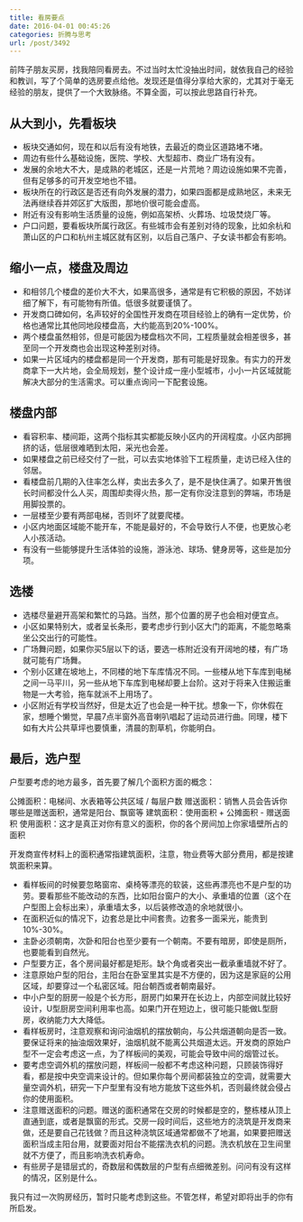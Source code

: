 ```yaml
---
title: 看房要点
date: 2016-04-01 00:45:26
categories: 折腾与思考
url: /post/3492
---
```


前阵子朋友买房，找我陪同看房去。不过当时太忙没抽出时间，就依我自己的经验和教训，写了个简单的选房要点给他。发现还是值得分享给大家的，尤其对于毫无经验的朋友，提供了一个大致脉络。不算全面，可以按此思路自行补充。

## 从大到小，先看板块

- 板块交通如何，现在和以后有没有地铁，去最近的商业区道路堵不堵。
- 周边有些什么基础设施，医院、学校、大型超市、商业广场有没有。
- 发展的余地大不大，是成熟的老城区，还是一片荒地？周边设施如果不完善，但有足够多的可开发空地也不错。
- 板块所在的行政区是否还有向外发展的潜力，如果四面都是成熟地区，未来无法再继续吞并郊区扩大版图，那地价很可能会虚高。
- 附近有没有影响生活质量的设施，例如高架桥、火葬场、垃圾焚烧厂等。
- 户口问题，要看板块所属行政区。有些城市会有差别对待的现象，比如余杭和萧山区的户口和杭州主城区就有区别，以后自己落户、子女读书都会有影响。

## 缩小一点，楼盘及周边

- 和相邻几个楼盘的差价大不大，如果高很多，通常是有它积极的原因，不妨详细了解下，有可能物有所值。低很多就要谨慎了。
- 开发商口碑如何，名声较好的全国性开发商在项目经验上的确有一定优势，价格也通常比其他同地段楼盘高，大约能高到20%-100%。
- 两个楼盘虽然相邻，但是可能因为楼盘档次不同，工程质量就会相差很多，甚至同一个开发商也会出现这种差别对待。
- 如果一片区域内的楼盘都是同一个开发商，那有可能是好现象。有实力的开发商拿下一大片地，会全局规划，整个设计成一座小型城市，小小一片区域就能解决大部分的生活需求。可以重点询问一下配套设施。

## 楼盘内部

- 看容积率、楼间距，这两个指标其实都能反映小区内的开阔程度。小区内部拥挤的话，低层很难晒到太阳，采光也会差。
- 如果楼盘之前已经交付了一批，可以去实地体验下工程质量，走访已经入住的邻居。
- 看楼盘前几期的入住率怎么样，卖出去多久了，是不是快住满了。如果开售很长时间都没什么人买，周围却卖得火热，那一定有你没注意到的弊端，市场是用脚投票的。
- 一层楼至少要有两部电梯，否则坏了就要爬楼。
- 小区内地面区域能不能开车，不能是最好的，不会导致行人不便，也更放心老人小孩活动。
- 有没有一些能够提升生活体验的设施，游泳池、球场、健身房等，这些是加分项。

## 选楼

- 选楼尽量避开高架和繁忙的马路。当然，那个位置的房子也会相对便宜点。
- 小区如果特别大，或者呈长条形，要考虑步行到小区大门的距离，不能忽略乘坐公交出行的可能性。
- 广场舞问题，如果你买5层以下的话，要选一栋附近没有开阔地的楼，有广场就可能有广场舞。
- 个别小区建在坡地上，不同楼的地下车库情况不同。一些楼从地下车库到电梯之间一马平川，另一些从地下车库到电梯却要上台阶。这对于将来入住搬运重物是一大考验，拖车就派不上用场了。
- 小区附近有学校当然好，但是太近了也会是一种干扰。想象一下，你休假在家，想睡个懒觉，早晨7点半窗外高音喇叭唱起了运动员进行曲。同理，楼下如有大片公共草坪也要慎重，清晨的割草机，你能明白。

## 最后，选户型

户型要考虑的地方最多，首先要了解几个面积方面的概念：

公摊面积：电梯间、水表箱等公共区域 / 每层户数
赠送面积：销售人员会告诉你哪些是赠送面积，通常是阳台、飘窗等
建筑面积：使用面积 + 公摊面积 - 赠送面积
使用面积：这才是真正对你有意义的面积，你的各个房间加上你家墙壁所占的面积

开发商宣传材料上的面积通常指建筑面积，注意，物业费等大部分费用，都是按建筑面积来算。

- 看样板间的时候要忽略窗帘、桌椅等漂亮的软装，这些再漂亮也不是户型的功劳。要看那些不能改动的东西，比如阳台窗户的大小、承重墙的位置（这个在户型图上会标出来），承重墙太多，以后装修改造的余地就很小。
- 在面积近似的情况下，边套总是比中间套贵。边套多一面采光，能贵到10%-30%。
- 主卧必须朝南，次卧和阳台也至少要有一个朝南。不要有暗房，即使是厕所，也要能看到自然光。
- 户型要方正，各个房间最好都是矩形。缺个角或者突出一截承重墙就不好了。
- 注意原始户型的阳台，主阳台在卧室里其实是不方便的，因为这是家庭的公用区域，却要穿过一个私密区域。阳台朝西或者朝南最好。
- 中小户型的厨房一般是个长方形，厨房门如果开在长边上，内部空间就比较好设计，U型厨房空间利用率也高。如果门开在短边上，很可能只能做L型厨房，收纳能力大大降低。
- 看样板房时，注意观察和询问油烟机的摆放朝向，与公共烟道朝向是否一致。要保证将来的抽油烟效果好，油烟机就不能离公共烟道太远。开发商的原始户型不一定会考虑这一点，为了样板间的美观，可能会导致中间的烟管过长。
- 要考虑空调外机的摆放问题，样板间一般都不考虑这种问题，只顾装饰得好看，都是按中央空调来设计的。但如果你每个房间都装独立的空调，就需要大量空调外机，研究一下户型里有没有地方能放下这些外机，否则最终就会侵占你的使用面积。
- 注意赠送面积的问题。赠送的面积通常在交房的时候都是空的，整栋楼从顶上直通到底，或者是飘窗的形式。交房一段时间后，这些地方的浇筑是开发商来做，还是要自己花钱做？而且这种浇筑区域通常都做不了地漏，如果要把赠送面积当成主阳台用，就要面对阳台不能摆洗衣机的问题。洗衣机放在卫生间里就不方便了，而且影响洗衣机寿命。
- 有些房子是错层式的，奇数层和偶数层的户型有点细微差别。问问有没有这样的情况，区别是什么。

我只有过一次购房经历，暂时只能考虑到这些。不管怎样，希望对即将出手的你有所启发。
